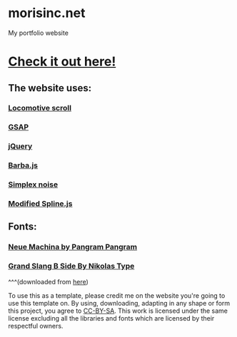 # morisinc.net
My portfolio website

# [Check it out here!](https://www.morisinc.net)

## The website uses:
### [Locomotive scroll](https://github.com/locomotivemtl/locomotive-scroll)
### [GSAP](https://greensock.com/gsap/)
### [jQuery](https://jquery.com/)
### [Barba.js](https://barba.js.org/)
### [Simplex noise](https://github.com/jwagner/simplex-noise.js/)
### [Modified Spline.js](https://github.com/gdenisov/cardinal-spline-js)

## Fonts:
### [Neue Machina by Pangram Pangram](https://pangrampangram.com/products/neue-machina-collection)
### [Grand Slang B Side By Nikolas Type](https://www.nikolastype.com/typefaces/grand-slang)
^^^(downloaded from [here](https://eng.fontke.com/font/128883820/))

To use this as a template, please credit me on the website you're going to use this template on.
 By using, downloading, adapting in any shape or form this project, you agree to [CC-BY-SA](https://creativecommons.org/licenses/by-sa/4.0/). This work is licensed under the same license excluding all the libraries and fonts which are licensed by their respectful owners.
